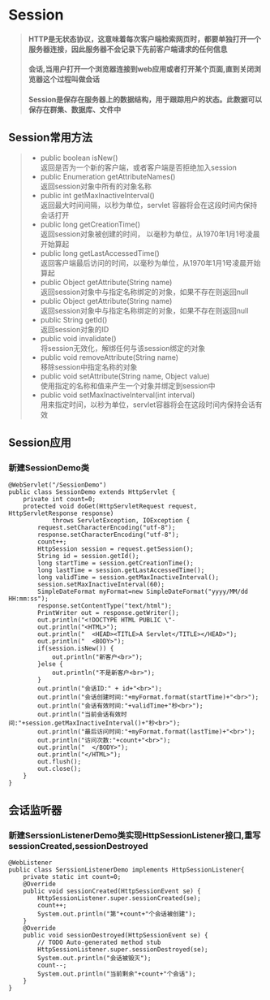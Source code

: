 # Session
>#### HTTP是无状态协议，这意味着每次客户端检索网页时，都要单独打开一个服务器连接，因此服务器不会记录下先前客户端请求的任何信息
>#### 会话,当用户打开一个浏览器连接到web应用或者打开某个页面,直到关闭浏览器这个过程叫做会话
>#### Session是保存在服务器上的数据结构，用于跟踪用户的状态。此数据可以保存在群集、数据库、文件中
## Session常用方法
>* public boolean isNew()  
返回是否为一个新的客户端，或者客户端是否拒绝加入session
>* public Enumeration getAttributeNames()  
返回session对象中所有的对象名称
>* public int getMaxInactiveInterval()  
返回最大时间间隔，以秒为单位，servlet 容器将会在这段时间内保持会话打开
>* public long getCreationTime()  
返回session对象被创建的时间， 以毫秒为单位，从1970年1月1号凌晨开始算起
>* public long getLastAccessedTime()  
返回客户端最后访问的时间，以毫秒为单位，从1970年1月1号凌晨开始算起
>* public Object getAttribute(String name)  
返回session对象中与指定名称绑定的对象，如果不存在则返回null
>* public Object getAttribute(String name)  
返回session对象中与指定名称绑定的对象，如果不存在则返回null
>* public String getId()  
返回session对象的ID
>* public void invalidate()  
将session无效化，解绑任何与该session绑定的对象
>* public void removeAttribute(String name)  
移除session中指定名称的对象
>* public void setAttribute(String name, Object value)  
使用指定的名称和值来产生一个对象并绑定到session中
>* public void setMaxInactiveInterval(int interval)  
用来指定时间，以秒为单位，servlet容器将会在这段时间内保持会话有效  

## Session应用  
### 新建SessionDemo类   
```  
@WebServlet("/SessionDemo")
public class SessionDemo extends HttpServlet {
	private int count=0;
	protected void doGet(HttpServletRequest request, HttpServletResponse response)
			throws ServletException, IOException {
		request.setCharacterEncoding("utf-8");
		response.setCharacterEncoding("utf-8");
		count++;
		HttpSession session = request.getSession();
		String id = session.getId();
		long startTime = session.getCreationTime();
		long lastTime = session.getLastAccessedTime();
		long validTime = session.getMaxInactiveInterval();
		session.setMaxInactiveInterval(60);
		SimpleDateFormat myFormat=new SimpleDateFormat("yyyy/MM/dd HH:mm:ss");
		response.setContentType("text/html");
		PrintWriter out = response.getWriter();
		out.println("<!DOCTYPE HTML PUBLIC \"-
		out.println("<HTML>");
		out.println("  <HEAD><TITLE>A Servlet</TITLE></HEAD>");
		out.println("  <BODY>");
		if(session.isNew()) {
			out.println("新客户<br>");
		}else {
			out.println("不是新客户<br>");
		}
		out.println("会话ID:" + id+"<br>");
		out.println("会话创建时间:"+myFormat.format(startTime)+"<br>");
		out.println("会话有效时间:"+validTime+"秒<br>");
		out.println("当前会话有效时间:"+session.getMaxInactiveInterval()+"秒<br>");
		out.println("最后访问时间:"+myFormat.format(lastTime)+"<br>");
		out.println("访问次数:"+count+"<br>");
		out.println("  </BODY>");
		out.println("</HTML>");
		out.flush();
		out.close();
	}
}

```   
## 会话监听器  
### 新建SerssionListenerDemo类实现HttpSessionListener接口,重写sessionCreated,sessionDestroyed  
```
@WebListener
public class SerssionListenerDemo implements HttpSessionListener{
	private static int count=0;
	@Override
	public void sessionCreated(HttpSessionEvent se) {
		HttpSessionListener.super.sessionCreated(se);
		count++;
		System.out.println("第"+count+"个会话被创建");
	}
	@Override
	public void sessionDestroyed(HttpSessionEvent se) {
		// TODO Auto-generated method stub
		HttpSessionListener.super.sessionDestroyed(se);
		System.out.println("会话被毁灭");
		count--;
		System.out.println("当前剩余"+count+"个会话");
	}
}
```

